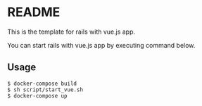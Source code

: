 # README

This is the template for rails with vue.js app.

You can start rails with vue.js app by executing command below.

## Usage

```
$ docker-compose build
$ sh script/start_vue.sh
$ docker-compose up
```
